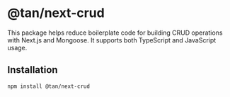 # @tan/next-crud

This package helps reduce boilerplate code for building CRUD operations with Next.js and Mongoose. It supports both TypeScript and JavaScript usage.

## Installation

```bash
npm install @tan/next-crud
